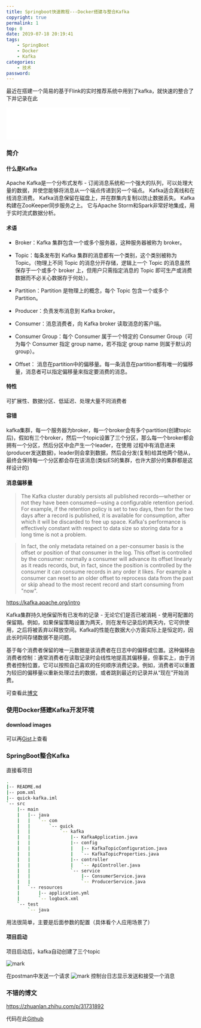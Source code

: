 ```yaml
---
title: Springboot快速教程---Docker搭建与整合Kafka
copyright: true
permalink: 1
top: 0
date: 2019-07-18 20:19:41
tags:
    - SpringBoot
    - Docker
    - Kafka
categories:
    - 技术
password:
---
```


最近在搭建一个简易的基于Flink的实时推荐系统中用到了kafka，就快速的整合了下并记录在此

<!--more-->

<iframe frameborder="no" border="0" marginwidth="0" marginheight="0" width=330 height=86 src="//music.163.com/outchain/player?type=2&id=464009811&auto=1&height=66"></iframe>

### 简介

#### 什么是Kafka
Apache Kafka是一个分布式发布 - 订阅消息系统和一个强大的队列，可以处理大量的数据，并使您能够将消息从一个端点传递到另一个端点。 Kafka适合离线和在线消息消费。 Kafka消息保留在磁盘上，并在群集内复制以防止数据丢失。 Kafka构建在ZooKeeper同步服务之上。 它与Apache Storm和Spark非常好地集成，用于实时流式数据分析。

#### 术语

- Broker：Kafka 集群包含一个或多个服务器，这种服务器被称为 broker。

- Topic：每条发布到 Kafka 集群的消息都有一个类别，这个类别被称为 Topic。（物理上不同 Topic 的消息分开存储，逻辑上一个 Topic 的消息虽然保存于一个或多个 broker 上，但用户只需指定消息的 Topic 即可生产或消费数据而不必关心数据存于何处）。

- Partition：Partition 是物理上的概念，每个 Topic 包含一个或多个 Partition。

- Producer：负责发布消息到 Kafka broker。

- Consumer：消息消费者，向 Kafka broker 读取消息的客户端。

- Consumer Group：每个 Consumer 属于一个特定的 Consumer Group（可为每个 Consumer 指定 group name，若不指定 group name 则属于默认的 group）。

- Offset： 消息在partition中的偏移量。每一条消息在partition都有唯一的偏移量，消息者可以指定偏移量来指定要消费的消息。

#### 特性

可扩展性、数据分区、低延迟、处理大量不同消费者

#### 容错
kafka集群，每一个服务器为broker，每一个broker会有多个partition(创建topic后)，假如有三个broker，然后一个topic设置了三个分区，那么每一个broker都会拥有一个分区，然后分区中会产生一个leader，在使用
过程中有消息进来(producer发送数据)，leader则会拿到数据，然后会分发(复制)给其他两个随从，最终会保持每一个分区都会存在该消息(类似ES的集群，也许大部分的集群都是这样设计的) 

#### 消息偏移量

> The Kafka cluster durably persists all published records—whether or not they have been consumed—using a configurable retention period. For example, if the retention policy is set to two days, then for the two days after a record is published, it is available for consumption, after which it will be discarded to free up space. Kafka's performance is effectively constant with respect to data size so storing data for a long time is not a problem.

> In fact, the only metadata retained on a per-consumer basis is the offset or position of that consumer in the log. This offset is controlled by the consumer: normally a consumer will advance its offset linearly as it reads records, but, in fact, since the position is controlled by the consumer it can consume records in any order it likes. For example a consumer can reset to an older offset to reprocess data from the past or skip ahead to the most recent record and start consuming from "now".

https://kafka.apache.org/intro

Kafka集群持久地保留所有已发布的记录 - 无论它们是否已被消耗 - 使用可配置的保留期。例如，如果保留策略设置为两天，则在发布记录后的两天内，它可供使用，之后将被丢弃以释放空间。Kafka的性能在数据大小方面实际上是恒定的，因此长时间存储数据不是问题。

基于每个消费者保留的唯一元数据是该消费者在日志中的偏移或位置。这种偏移由消费者控制：通常消费者在读取记录时会线性地提高其偏移量，但事实上，由于消费者控制位置，它可以按照自己喜欢的任何顺序消费记录。例如，消费者可以重置为较旧的偏移量以重新处理过去的数据，或者跳到最近的记录并从“现在”开始消费。

可查看此[博文](https://zhuanlan.zhihu.com/p/31731892)


### 使用Docker搭建Kafka开发环境


#### download images
<script src="https://gist.github.com/vector4wang/5dff5b6e5abcc41f8955d566dedf74e7.js"></script>

可以再[Gist](https://gist.github.com/vector4wang/5dff5b6e5abcc41f8955d566dedf74e7 )上查看


### SpringBoot整合Kafka
直接看项目
```bash
.
|-- README.md
|-- pom.xml
|-- quick-kafka.iml
`-- src
    |-- main
    |   |-- java
    |   |   `-- com
    |   |       `-- quick
    |   |           `-- kafka
    |   |               |-- KafkaApplication.java
    |   |               |-- config
    |   |               |   |-- KafkaTopicConfiguration.java
    |   |               |   `-- KafkaTopicProperties.java
    |   |               |-- controller
    |   |               |   `-- ApiController.java
    |   |               `-- service
    |   |                   |-- ConsumerService.java
    |   |                   `-- ProducerService.java
    |   `-- resources
    |       |-- application.yml
    |       `-- logback.xml
    `-- test
        `-- java

```

用法很简单，主要是后面参数的配置（具体看个人应用场景了）

#### 项目启动

项目启动后，kafka自动创建了三个topic

![mark](https://imgconvert.csdnimg.cn/aHR0cDovL2Nkbi53YW5neGMuY2x1Yi9pbWFnZS8yMDE5MDcxOC9KczNiQXpqcHFkNVEucG5n)

在postman中发送一个请求
![mark](https://imgconvert.csdnimg.cn/aHR0cDovL2Nkbi53YW5neGMuY2x1Yi9pbWFnZS8yMDE5MDcxOC90aDlySVNCQVQxQ0sucG5n)
控制台日志显示发送和接受一个消息


### 不错的博文

https://zhuanlan.zhihu.com/p/31731892

代码在此[Github](https://github.com/vector4wang/spring-boot-quick/tree/master/quick-kafka)